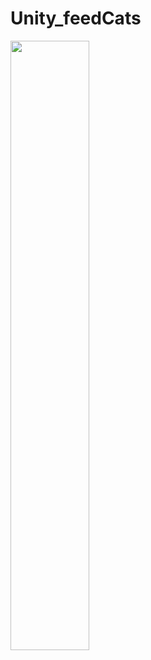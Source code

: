 # Unity_feedCats
 
 <img width="50%" src="https://user-images.githubusercontent.com/42234609/201574213-5bf2ae38-190f-4711-8398-e6157c69c57c.gif"/>
